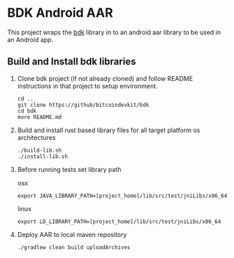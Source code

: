BDK Android AAR
===============

This project wraps the [bdk](https://github.com/bitcoindevkit/bdk) library in to an android aar library to be used
in an Android app.

## Build and Install bdk libraries

1. Clone bdk project (if not already cloned) and follow README instructions
   in that project to setup environment.
   
   ```
   cd ..
   git clone https://github/bitcoindevkit/bdk
   cd bdk
   more README.md
   ```

1. Build and install rust based library files for all target platform os architectures
    
   ```
   ./build-lib.sh
   ./install-lib.sh
   ```
   
1. Before running tests set library path

   osx
   ```
   export JAVA_LIBRARY_PATH=[project_home]/lib/src/test/jniLibs/x86_64
   ```
   
   linux
   ```
   export LD_LIBRARY_PATH=[project_home]/lib/src/test/jniLibs/x86_64
   ```      
   
1. Deploy AAR to local maven repository
   
   ```
   ./gradlew clean build uploadArchives
   ```